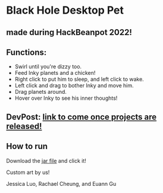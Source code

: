 # Black Hole Desktop Pet

## made during HackBeanpot 2022!

## Functions:
* Swirl until you're dizzy too.
* Feed Inky planets and a chicken!
* Right click to put him to sleep, and left click to wake.
* Left click and drag to bother Inky and move him.
* Drag planets around.
* Hover over Inky to see his inner thoughts!

## DevPost: [link to come once projects are released!]()

## How to run
Download the [jar file](https://github.com/EuannGu/black-hole-desktop-pet/blob/main/black-hole-desktop-pet.jar) and click it!


Custom art by us!

Jessica Luo, Rachael Cheung, and Euann Gu
